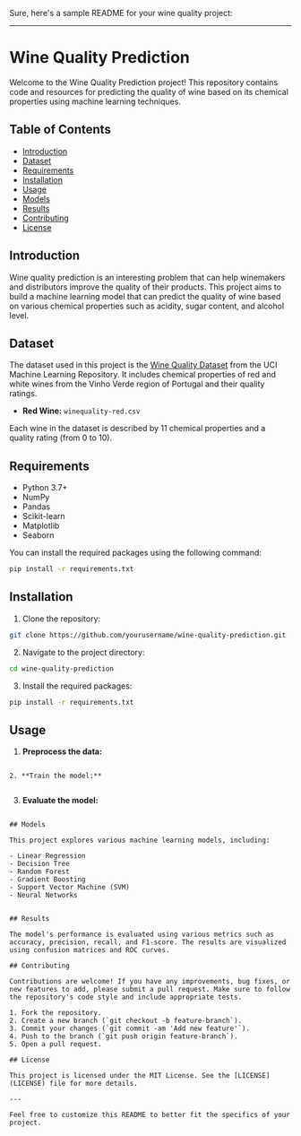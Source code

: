Sure, here's a sample README for your wine quality project:

---

# Wine Quality Prediction

Welcome to the Wine Quality Prediction project! This repository contains code and resources for predicting the quality of wine based on its chemical properties using machine learning techniques.

## Table of Contents

- [Introduction](#introduction)
- [Dataset](#dataset)
- [Requirements](#requirements)
- [Installation](#installation)
- [Usage](#usage)
- [Models](#models)
- [Results](#results)
- [Contributing](#contributing)
- [License](#license)

## Introduction

Wine quality prediction is an interesting problem that can help winemakers and distributors improve the quality of their products. This project aims to build a machine learning model that can predict the quality of wine based on various chemical properties such as acidity, sugar content, and alcohol level.

## Dataset

The dataset used in this project is the [Wine Quality Dataset](https://archive.ics.uci.edu/ml/datasets/Wine+Quality) from the UCI Machine Learning Repository. It includes chemical properties of red and white wines from the Vinho Verde region of Portugal and their quality ratings.

- **Red Wine:** `winequality-red.csv`

Each wine in the dataset is described by 11 chemical properties and a quality rating (from 0 to 10).

## Requirements

- Python 3.7+
- NumPy
- Pandas
- Scikit-learn
- Matplotlib
- Seaborn

You can install the required packages using the following command:

```bash
pip install -r requirements.txt
```

## Installation

1. Clone the repository:

```bash
git clone https://github.com/yourusername/wine-quality-prediction.git
```

2. Navigate to the project directory:

```bash
cd wine-quality-prediction
```

3. Install the required packages:

```bash
pip install -r requirements.txt
```

## Usage

1. **Preprocess the data:**


```

2. **Train the model:**


```

3. **Evaluate the model:**

```

## Models

This project explores various machine learning models, including:

- Linear Regression
- Decision Tree
- Random Forest
- Gradient Boosting
- Support Vector Machine (SVM)
- Neural Networks


## Results

The model's performance is evaluated using various metrics such as accuracy, precision, recall, and F1-score. The results are visualized using confusion matrices and ROC curves.

## Contributing

Contributions are welcome! If you have any improvements, bug fixes, or new features to add, please submit a pull request. Make sure to follow the repository's code style and include appropriate tests.

1. Fork the repository.
2. Create a new branch (`git checkout -b feature-branch`).
3. Commit your changes (`git commit -am 'Add new feature'`).
4. Push to the branch (`git push origin feature-branch`).
5. Open a pull request.

## License

This project is licensed under the MIT License. See the [LICENSE](LICENSE) file for more details.

---

Feel free to customize this README to better fit the specifics of your project.
